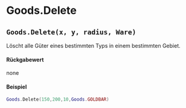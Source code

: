 # Goods.Delete

## `Goods.Delete(x, y, radius, Ware)`

Löscht alle Güter eines bestimmten Typs in einem bestimmten Gebiet.

#### Rückgabewert

none

#### Beispiel

```lua
Goods.Delete(150,200,10,Goods.GOLDBAR)
```
